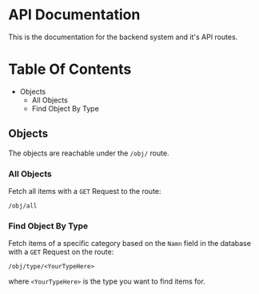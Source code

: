 # API Documentation
This is the documentation for the backend system and it's API routes.

# Table Of Contents
* Objects
    * All Objects
    * Find Object By Type

## Objects
The objects are reachable under the `/obj/` route.
### All Objects
Fetch all items with a `GET` Request to the route:
```
/obj/all
```
### Find Object By Type
Fetch items of a specific category based on the `Namn` field in the database with a `GET` Request on the route:
```
/obj/type/<YourTypeHere>
```
where `<YourTypeHere>` is the type you want to find items for.
